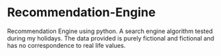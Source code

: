 # Recommendation-Engine
Recommendation Engine using python.
A search engine algorithm tested during my holidays.
The data provided is purely fictional and fictional and has no correspondence to real life values.
